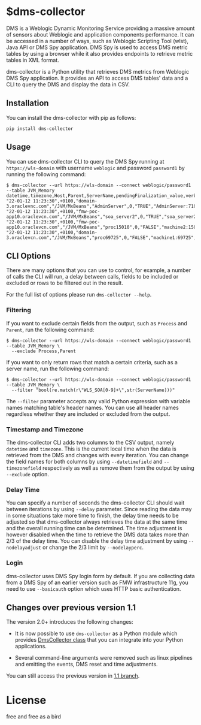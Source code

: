 # $dms-collector

DMS is a Weblogic Dynamic Monitoring Service providing a massive amount of sensors about Weblogic and application components performance.
It can be accessed in a number of ways, such as Weblogic Scripting Tool (wlst), Java API or DMS Spy application. DMS Spy is used to access DMS metric tables by using a browser while it also provides endpoints to retrieve metric tables in XML format.

dms-collector is a Python utility that retrieves DMS metrics from Weblogic DMS Spy application. It provides an API to access DMS tables' data and a CLI to query the DMS and display the data in CSV.

## Installation

You can install the dms-collector with pip as follows:

```
pip install dms-collector 
``` 

## Usage

You can use dms-collector CLI to query the DMS Spy running at `https://wls-domain` with username `weblogic` and password `password1` by running the following command: 

```
$ dms-collector --url https://wls-domain --connect weblogic/password1 --table JVM_Memory
datetime,timezone,Host,Parent,ServerName,pendingFinalization_value,verbose_value,Process,JVM,Name
"22-01-12 11:23:30",+0100,"domain-3.oraclevnc.com","/JVM/MxBeans","AdminServer",0,"TRUE","AdminServer:7101","JVM","memory"
"22-01-12 11:23:30",+0100,"fmw-poc-app10.oraclevcn.com","/JVM/MxBeans","soa_server2",0,"TRUE","soa_server2:8102","JVM","memory"
"22-01-12 11:23:30",+0100,"fmw-poc-app10.oraclevcn.com","/JVM/MxBeans","proc15010",0,"FALSE","machine2:15010","JVM","memory"
"22-01-12 11:23:30",+0100,"domain-3.oraclevcn.com","/JVM/MxBeans","proc69725",0,"FALSE","machine1:69725","JVM","memory"
```

## CLI Options

There are many options that you can use to control, for example, a number of calls the CLI will run, a delay between calls, fields to be included or excluded or rows to be filtered out in the result. 

For the full list of options please run `dms-collector --help`. 

### Filtering 

If you want to exclude certain fields from the output, such as `Process` and `Parent`, run the following command:

```
$ dms-collector --url https://wls-domain --connect weblogic/password1 --table JVM_Memory \
  --exclude Process,Parent
```

If you want to only return rows that match a certain criteria, such as a server name, run the following command:

```
$ dms-collector --url https://wls-domain --connect weblogic/password1 --table JVM_Memory \
  --filter "bool(re.match(r\"WLS_SOA[0-9]+\",str(ServerName)))"
```

The `--filter` parameter accepts any valid Python expression with variable names matching table's header names. You can use all header names regardless whether they are included or excluded from the output.   

### Timestamp and Timezone

The dms-collector CLI adds two columns to the CSV output, namely `datetime` and `timezone`. This is the current local time when the data is retrieved from the DMS and changes with every iteration. You can change the field names for both columns by using `--datetimefield` and `--timezonefield` respectively as well as remove them from the output by using `--exclude` option.    

### Delay Time

You can specify a number of seconds the dms-collector CLI should wait between iterations by using `--delay` parameter. Since reading the data may in some situations take more time to finish, the delay time needs to be adjusted so that dms-collector always retrieves the data at the same time and the overall running time can be determined. The time adjustment is however disabled when the time to retrieve the DMS data takes more than 2/3 of the delay time. You can disable the delay time adjustment by using `--nodelayadjust` or change the 2/3 limit by `--nodelayperc`.

### Login
 
dms-collector uses DMS Spy login form by default. If you are collecting data from a DMS Spy of an earlier version such as FMW infrastructure 11g, you need to use `--basicauth` option which uses HTTP basic authentication.
 
## Changes over previous version 1.1

The version 2.0+ introduces the following changes:

*  It is now possible to use `dms-collector` as a Python module which provides [DmsCollector class](https://github.com/tomvit/dms-collector/blob/v2.0/dms_collector/dms.py) that you can integrate into your Python applications. 

* Several command-line arguments were removed such as linux pipelines and emitting the events, DMS reset and time adjustments.  

You can still access the previous version in [1.1 branch](https://github.com/tomvit/dms-collector/tree/v1.1).
 
# License

free and free as a bird
